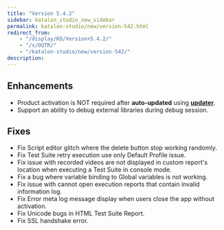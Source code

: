 ```yaml
---
title: "Version 5.4.2"
sidebar: katalon_studio_new_sidebar
permalink: katalon-studio/new/version-542.html
redirect_from:
    - "/display/KD/Version+5.4.2/"
    - "/x/OQTR/"
    - "/katalon-studio/new/version-542/"
description:
---
```

Enhancements
------------

*   Product activation is NOT required after **auto-updated** using **[updater](/x/lQPR)**.
*   Support an ability to debug external libraries during debug session.

Fixes
-----

*   Fix Script editor glitch where the delete button stop working randomly.
*   Fix Test Suite retry execution use only Default Profile issue.
*   Fix issue with recorded videos are not displayed in custom report's location when executing a Test Suite in console mode.
*   Fix a bug where variable binding to Global variables is not working.
*   Fix issue with cannot open execution reports that contain invalid information log.
*   Fix Error meta log message display when users close the app without activation.
*   Fix Unicode bugs in HTML Test Suite Report.
*   Fix SSL handshake error.
